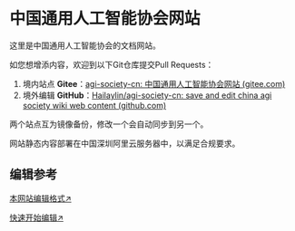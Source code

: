 # 中国通用人工智能协会网站

这里是中国通用人工智能协会的文档网站。

如您想增添内容，欢迎到以下Git仓库提交Pull Requests：

1. 境内站点 **Gitee**：[agi-society-cn: 中国通用人工智能协会网站 (gitee.com)](https://gitee.com/Hailay/agi-society-cn)
2. 境外编辑 **GitHub**：[Hailaylin/agi-society-cn: save and edit china agi society wiki web content (github.com)](https://github.com/Hailaylin/agi-society-cn)

两个站点互为镜像备份，修改一个会自动同步到另一个。

网站静态内容部署在中国深圳阿里云服务器中，以满足合规要求。

## 编辑参考

[本网站编辑格式↗](docs/about/edit.md)

[快速开始编辑↗](docs/about/edit.md#配置实时开发环境)
